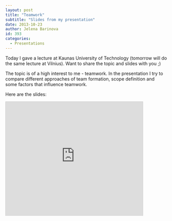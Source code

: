 ```yaml
---
layout: post
title: "Teamwork"
subtitle: "Slides from my presentation"
date: 2013-10-23
author: Jelena Barinova
id: 393
categories:
  - Presentations
---
```


Today I gave a lecture at Kaunas University of Technology (tomorrow will do the same lecture at Vilnius). Want to share the topic and slides with you ;)

The topic is of a high interest to me - teamwork. In the presentation I try to compare different approaches of team formation, scope definition and some factors that influence teamwork.

Here are the slides:

<dl>
<iframe src="http://www.slideshare.net/slideshow/embed_code/27480794" width="427" height="356" frameborder="0" marginwidth="0" marginheight="0" scrolling="no" style="border:1px solid #CCC;border-width:1px 1px 0;margin-bottom:5px" allowfullscreen> </iframe> <div style="margin-bottom:5px"> </div>
</dl>